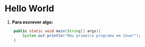 # Hello World
1. **Para escrever algo:**
```java
    public static void main(String[] args){
        System.out.println("Meu primeiro programa em Java!");
    }
```